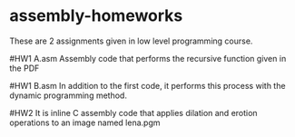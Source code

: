 # assembly-homeworks
 These are 2 assignments given in low level programming course.
 
#HW1 A.asm
 Assembly code that performs the recursive function given in the PDF
 
#HW1 B.asm
 In addition to the first code, it performs this process with the dynamic programming method.
 
 #HW2
 It is inline C assembly code that applies dilation and erotion operations to an image named lena.pgm
 
 
